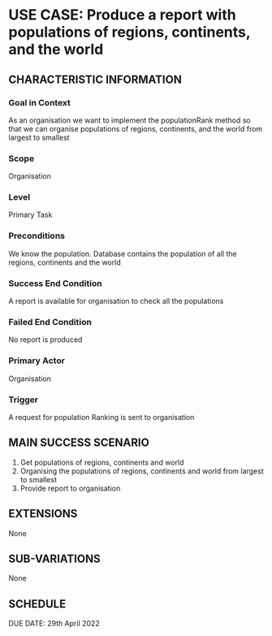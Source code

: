 # USE CASE: Produce a report with populations of regions, continents, and the world 

## CHARACTERISTIC INFORMATION

### Goal in Context

As an organisation we want to implement the populationRank method so that we can organise populations of regions, continents, and the world from largest to smallest

### Scope

Organisation 

### Level

Primary Task

### Preconditions

We know the population. Database contains the population of all the regions, continents and the world

### Success End Condition

A report is available for organisation to check all the populations

### Failed End Condition

No report is produced

### Primary Actor

Organisation

### Trigger

A request for population Ranking is sent to organisation

## MAIN SUCCESS SCENARIO

1. Get populations of regions, continents and world
2. Organising the populations of regions, continents and world from largest to smallest
3. Provide report to organisation

## EXTENSIONS

None

## SUB-VARIATIONS

None

## SCHEDULE

DUE DATE: 29th April 2022
